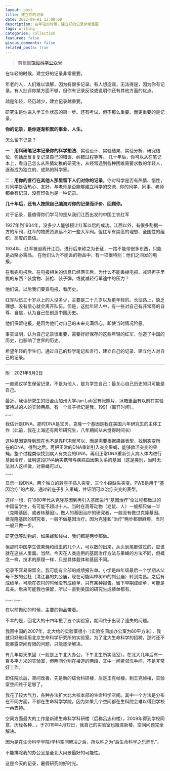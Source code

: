 ```yaml
---
layout: post
title: 建立你的记录
date: 2022-09-01 12:00:00
description: 在年轻的时候，建立好的记录非常重要
tags: writing
categories: collection
featured: false
giscus_comments: false
related_posts: true
---
```


> 剪辑自[饶毅科学公众号](https://mp.weixin.qq.com/s/8gvq--Hsb4dpIAHCleH-oQ)

在年轻的时候，建立好的记录非常重要。

年老的人，人们难以误解，因为有很多记录。有人想造谣，无法得逞，因为你有记录。有人批评你某方面不够，但你有记录反驳或说明你还有其他方面的优点。

越是年轻，经历越少，建立记录越重要。

研究生是你进入半工作状态的第一步。还有考试，但不那么重要。而更重要的是记录。

**你的记录，是你逐渐积累的事业、人生。**

怎么留下记录？ 

一：**用科研笔记本记录你的科学想法**、实验设计、实验结果、实验分析、研究结论，包括反反复复记录自己的错误、纠错过程等等。
几十年后，你可以从在笔记本上，看自己怎么从热情幼稚的研究生，从经常遇到各种困难需要求教的年轻人，逐渐成为独立的、成熟的科学家。 

二：**用你的言行在其他人那里留下人们对你的记录**。你对科学是否有热情、悟性，对同学是否热心、友好，与老师是否能够建立科学的交流...你的同学、同事、老师都会有记录，没有印象也是一种记录。 

**几十年后，还有人按照自己脑海对你的记录而评价、回顾你。** 

对于记录，最值得你们学习的是从我们江西出发的中国工农红军 

1927年到1934年，没多少人能够预计红军以后的成功。江西以外，有很多割据一方的军阀，红军的物质资源远不如一些大军阀。但红军有崇高的理想、全国性的组织、高度的自信。 

1934年，红军被迫离开江西，进行后来称之为长征，一路不能带很多东西，只能是战略必需品。 
在他们认为不能丢的物品中，有一项很特别：他们之间发的电报。 

在看完电报后、在电报相关的信息已经落实后，为什么不能丢掉电报、减轻担子里挑的东西？装食物、装枪、装子弹，或就减轻行军途中的压力？ 

他们说，以后我们要查电报，看历史。 

红军队伍三十岁以上的人没多少，主要是二十几岁以及更年轻的。长征路上，缺乏理想、没有信心就会离开队伍。但是，这批年轻人中，有一些对自己有非常高的自尊、自信，认为自己在创造中国历史。

他们保留电报，是因为他们对自己的未来充满信心，即使当时情况险恶。

事实证明，认为自己记录很重要，需要好好保存的这些年轻的红军，创造了中国的历史，也影响了世界的历史。

希望年轻的学生们，通过自己的科学笔记和言行，建立自己的记录、建立他人对自己的记录。

*****

附：2021年8月2日 

一直建议学生保留记录，不是为他人，是为学生自己：最关心自己历史的只可能是自己。 

最近，我读研究生的旧金山加州大学Jan Lab室有张照片，冰箱里面有以前在实验室待过的人的实验用品，有一个盒子标记是我，1991（离开时间）。 

<img src="https://xwj770427414.oss-cn-beijing.aliyuncs.com/img/%E5%BB%BA%E7%AB%8B%E4%BD%A0%E7%9A%84%E8%AE%B0%E5%BD%95_1.png" alt="Image-1" style="zoom: 33%;" /> 

我估计是DNA。那时DNA是宝贝，克隆一个基因是我在美国六年研究生的主体工作（此前，我在上海还有两年研究生，八年期间从未觉得时间长) 

这种基因克隆到现在也不是靠PCR就可以，而是需要根据果蝇表型，找到突变所在的DNA。得到之后，再把正常的DNA重新引入突变果蝇，能够救活突变的果蝇。整个过程类似找到病人有突变的DNA，再用正常DNA重新引入病人体内进行基因治疗，证明这段DNA确实携带与疾病由因果关系的基因（这是类别，当时无法对人这样做，对果蝇可以)。 

<img src="https://xwj770427414.oss-cn-beijing.aliyuncs.com/img/%E5%BB%BA%E7%AB%8B%E4%BD%A0%E7%9A%84%E8%AE%B0%E5%BD%95_2.png" alt="Image-2" style="zoom: 33%;" /> 

显示一段DNA，两个独立的转座子插入突变，三个小段缺失突变。PWB是用于“基因治疗”的片段，通过转座子引入果蝇，并证明可以治疗突变的表型。 

这样一想，在1980年代从克隆基因到再引入基因进行“基因治疗“全过程都做过的中国留学生，有可能不超过十人。当时在高等动物（老鼠、人）一般都只做一半（克隆基因、或者转基因）。做人的基因治疗的研究者，一般没有做过克隆基因。做克隆基因的研究者，一般不做基因治疗。因为克隆和“治疗”两步都很麻烦，当时一般只做一步。 

研究低等动物的，如果蝇和线虫，我们都是两步都做。 

但那时中国学生做果蝇和线虫的几个人，可以数的出来，从头到尾都做过的，应该就在这些人里面。当然，今天在人类适用的基因治疗方法与果蝇的方法不同，但概念一样，技术的原理一样，只是具体载体和基因不同。 

记录不容易保留全。我可能有全部的成绩报告单。小学是四年级最后一个学期从父母下放的公社（清江县的刘公庙，现在可能叫樟树市的刘公庙）转到南昌。之后有成绩单。可能在农村的时候没有成绩单，只有某种报告。留下早期成绩单，可能是母亲。后来可能我也保留，所以一直到美国的研究生成绩单都有。 

<img src="https://xwj770427414.oss-cn-beijing.aliyuncs.com/img/%E5%BB%BA%E7%AB%8B%E4%BD%A0%E7%9A%84%E8%AE%B0%E5%BD%95_3.png" alt="Image-3" style="zoom: 33%;" /> 

<img src="https://xwj770427414.oss-cn-beijing.aliyuncs.com/img/%E5%BB%BA%E7%AB%8B%E4%BD%A0%E7%9A%84%E8%AE%B0%E5%BD%95_4.png" alt="Image-4" style="zoom: 33%;" /> 

在以前搬动的时候，主要的物品带着。 

不幸的是，回北大的十四年搬了五个实验室，期间终于出现了遗失的问题。 

我回中国的2007年，北大给的实验室很小（实验空间加办公室为60平方米），我就只好继续用北京生命科学研究所的实验室。为了北大生命科学的招聘，那时还不能暴露空间有限的问题，只能逐渐解决。 

有几年每天来回（一般是上午北大办公，下午北生所实验室）。在北大几年后有一百多平方米的实验室，但两间分别在楼道的两段，其中一间紧邻洗手间，不是非常好工作。 

卸任院长后，空间改善，先是新的综合科研楼，后是王克帧楼。到王克帧楼，实验室空间终于足够了。 

我花了较大气力，各种办法扩大北大校本部的生命科学空间。其中一个方法是分布在不同方面，不都在生命科学学院，因为如果几个空间都在生科院会难以得到学校一再支持。 

空间方面最大的工作是新建生命科学科研楼（后称吕志和楼），2009年得到学校同意，历经各种…，于2019年4月12日，我自己的实验室也搬进新楼，空间问题完全解决。 

因为是在生命科学学院/学科空间解决之后，所以称之为“后生命科学之乐而乐”。 

不能排除我的办公室是全北大风景最好的可能性。 

这是今天的记录，暑假研究的好时光。 
